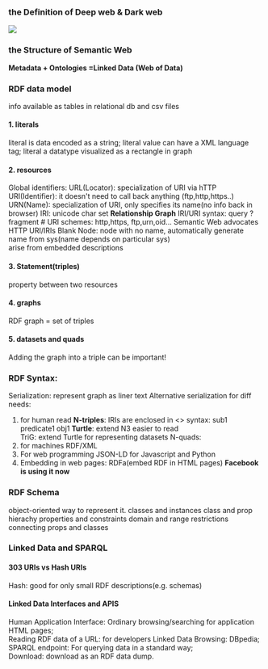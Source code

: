 ### the Definition of Deep web & Dark web
![](http://www.learnenglishwithwill.com/wp-content/uploads/2017/09/dark-net-dark-web-deep-net.jpg)
### the Structure of Semantic Web
**Metadata + Ontologies =Linked Data (Web of Data)**

### RDF data model 
info available as tables in relational db and csv files

#### 1. literals
literal is data encoded as a string;
literal value can have a XML language tag;
literal         a datatype
visualized as a rectangle in graph
#### 2. resources
Global identifiers: 
URL(Locator): specialization of URI via hTTP
URI(Identifier): it doesn't need to call back anything (ftp,http,https..)
URN(Name):  specialization of URI, only specifies its name(no info back in browser)
IRI: unicode char set
**Relationship Graph**
IRI/URI syntax: query ? fragment #
URI schemes: http,https, ftp,urn,oid...
Semantic Web advocates HTTP URI/IRIs
Blank Node: node with no name, automatically generate name from sys(name depends on particular sys)   
arise from embedded descriptions   
#### 3. Statement(triples)
property between two resources  
#### 4. graphs
RDF graph = set of triples  
#### 5. datasets and quads
Adding the graph into a triple can be important!  

### RDF Syntax: 
Serialization: represent graph as liner text
Alternative serialization for diff needs: 
1. for human read
**N-triples**:
IRIs are enclosed in <>
syntax: sub1 predicate1 obj1
**Turtle**: extend N3 easier to read  
TriG: extend Turtle for representing datasets
N-quads: 
2. for machines
RDF/XML
3. For web programming
JSON-LD for Javascript and Python
4. Embedding in web pages: 
RDFa(embed RDF in HTML pages) **Facebook is using it now**

### RDF Schema
object-oriented way to represent it.
classes and instances
class and prop hierachy
properties and constraints
domain and range restrictions connecting props and classes

### Linked Data and SPARQL

#### 303 URIs vs Hash URIs
Hash: good for only small RDF descriptions(e.g. schemas)
#### Linked Data Interfaces and APIS
Human Application Interface: Ordinary browsing/searching for application HTML pages;  
Reading RDF data of a URL: for developers 
Linked Data Browsing: DBpedia;
SPARQL endpoint: For querying data in a standard way;  
Download: download as an RDF data dump.  

